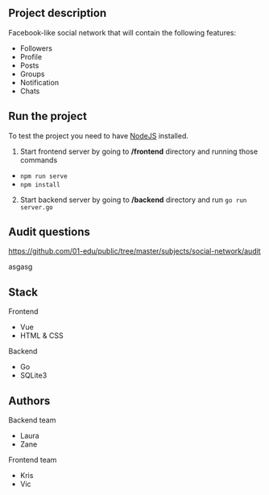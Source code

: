 ## Project description

Facebook-like social network that will contain the following features:

- Followers
- Profile
- Posts
- Groups
- Notification
- Chats

## Run the project

To test the project you need to have [NodeJS](https://nodejs.org/en/) installed.

1. Start frontend server by going to **/frontend** directory and running those commands

- `npm run serve`
- `npm install`

2. Start backend server by going to **/backend** directory and run `go run server.go`

## Audit questions

https://github.com/01-edu/public/tree/master/subjects/social-network/audit

asgasg

## Stack

Frontend

- Vue
- HTML & CSS

Backend

- Go
- SQLite3

## Authors

Backend team

- Laura
- Zane

Frontend team

- Kris
- Vic
